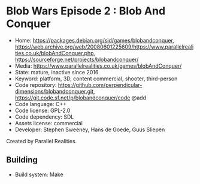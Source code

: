 # Blob Wars Episode 2 : Blob And Conquer

- Home: https://packages.debian.org/sid/games/blobandconquer, https://web.archive.org/web/20080601225609/https://www.parallelrealities.co.uk/blobAndConquer.php, https://sourceforge.net/projects/blobandconquer/
- Media: https://www.parallelrealities.co.uk/games/blobAndConquer/
- State: mature, inactive since 2016
- Keyword: platform, 3D, content commercial, shooter, third-person
- Code repository: https://github.com/perpendicular-dimensions/blobandconquer.git, https://git.code.sf.net/p/blobandconquer/code @add
- Code language: C++
- Code license: GPL-2.0
- Code dependency: SDL
- Assets license: commercial
- Developer: Stephen Sweeney, Hans de Goede, Guus Sliepen

Created by Parallel Realities.

## Building

- Build system: Make
